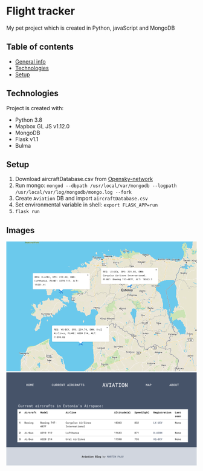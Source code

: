 # Flight tracker
My pet project which is created in Python, javaScript and MongoDB

## Table of contents
* [General info](#general-info)
* [Technologies](#technologies)
* [Setup](#setup)

## Technologies
Project is created with:
* Python 3.8
* Mapbox GL JS v1.12.0
* MongoDB
* Flask v1.1
* Bulma

## Setup
1. Download aircraftDatabase.csv from [Opensky-network](https://opensky-network.org/datasets/metadata/)
2. Run mongo: ```mongod --dbpath /usr/local/var/mongodb --logpath /usr/local/var/log/mongodb/mongo.log --fork```
3. Create ```Aviation``` DB and import ```aircraftDatabase.csv```
4. Set environmental variable in shell: ```export FLASK_APP=run```
5. ```flask run```


## Images

![Map](https://github.com/fezzzle/flight_tracker/blob/master/map.png?raw=true)
![Planes](https://github.com/fezzzle/flight_tracker/blob/master/Planes.png?raw=true)